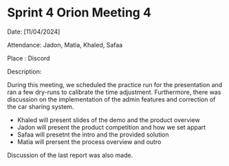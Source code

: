 # Sprint 4 Orion Meeting 4

Date: [11/04/2024] 

Attendance: Jadon, Matia, Khaled, Safaa

Place : Discord

Description:

During this meeting, we scheduled the practice run for the presentation and ran a few dry-runs to calibrate the time adjustment.
Furthermore, there was discussion on the implementation of the admin features and correction of the car sharing system.

- Khaled will present slides of the demo and the product overview
- Jadon will present the product competition and how we set appart
- Safaa will presetnt the intro and the provided solution
- Matia will prersent the process overview and outro

Discussion of the last report was also made.
